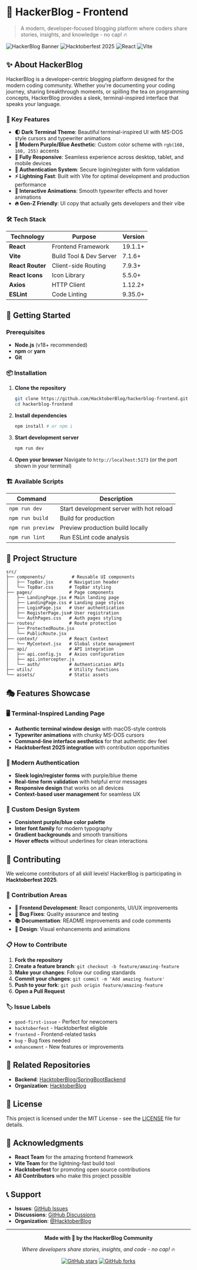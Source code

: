 # 🚀 HackerBlog - Frontend

> A modern, developer-focused blogging platform where coders share stories, insights, and knowledge - no cap! 🔥

![HackerBlog Banner](https://img.shields.io/badge/HackerBlog-Frontend-blueviolet?style=for-the-badge)
![Hacktoberfest 2025](https://img.shields.io/badge/Hacktoberfest-2025-orange?style=for-the-badge)
![React](https://img.shields.io/badge/React-18+-61DAFB?style=for-the-badge&logo=react)
![Vite](https://img.shields.io/badge/Vite-Latest-646CFF?style=for-the-badge&logo=vite)

## ✨ About HackerBlog

HackerBlog is a developer-centric blogging platform designed for the modern coding community. Whether you're documenting your coding journey, sharing breakthrough moments, or spilling the tea on programming concepts, HackerBlog provides a sleek, terminal-inspired interface that speaks your language.

### 🎯 Key Features

- **🌓 Dark Terminal Theme**: Beautiful terminal-inspired UI with MS-DOS style cursors and typewriter animations
- **💜 Modern Purple/Blue Aesthetic**: Custom color scheme with `rgb(160, 160, 255)` accents
- **📱 Fully Responsive**: Seamless experience across desktop, tablet, and mobile devices
- **🔐 Authentication System**: Secure login/register with form validation
- **⚡ Lightning Fast**: Built with Vite for optimal development and production performance
- **🎨 Interactive Animations**: Smooth typewriter effects and hover animations
- **🔥 Gen-Z Friendly**: UI copy that actually gets developers and their vibe

### 🛠 Tech Stack

| Technology       | Purpose                 | Version |
| ---------------- | ----------------------- | ------- |
| **React**        | Frontend Framework      | 19.1.1+ |
| **Vite**         | Build Tool & Dev Server | 7.1.6+  |
| **React Router** | Client-side Routing     | 7.9.3+  |
| **React Icons**  | Icon Library            | 5.5.0+  |
| **Axios**        | HTTP Client             | 1.12.2+ |
| **ESLint**       | Code Linting            | 9.35.0+ |

## 🚀 Getting Started

### Prerequisites

- **Node.js** (v18+ recommended)
- **npm** or **yarn**
- **Git**

### 📦 Installation

1. **Clone the repository**

   ```bash
   git clone https://github.com/HacktoberBlog/hackerblog-frontend.git
   cd hackerblog-frontend
   ```

2. **Install dependencies**

   ```bash
   npm install # or npm i
   ```

3. **Start development server**

   ```bash
   npm run dev
   ```

4. **Open your browser**
   Navigate to `http://localhost:5173` (or the port shown in your terminal)

### 🏗 Available Scripts

| Command           | Description                              |
| ----------------- | ---------------------------------------- |
| `npm run dev`     | Start development server with hot reload |
| `npm run build`   | Build for production                     |
| `npm run preview` | Preview production build locally         |
| `npm run lint`    | Run ESLint code analysis                 |

## 🎨 Project Structure

```
src/
├── components/          # Reusable UI components
│   ├── TopBar.jsx      # Navigation header
│   └── TopBar.css      # TopBar styling
├── pages/              # Page components
│   ├── LandingPage.jsx # Main landing page
│   ├── LandingPage.css # Landing page styles
│   ├── LoginPage.jsx   # User authentication
│   ├── RegisterPage.jsx# User registration
│   └── AuthPages.css   # Auth pages styling
├── routes/             # Route protection
│   ├── ProtectedRoute.jsx
│   └── PublicRoute.jsx
├── context/            # React Context
│   └── MyContext.jsx   # Global state management
├── api/                # API integration
│   ├── api.config.js   # Axios configuration
│   ├── api.intercepter.js
│   └── auth/           # Authentication APIs
├── utils/              # Utility functions
└── assets/             # Static assets
```

## 🎭 Features Showcase

### 🖥 Terminal-Inspired Landing Page

- **Authentic terminal window design** with macOS-style controls
- **Typewriter animations** with chunky MS-DOS cursors
- **Command-line interface aesthetics** for that authentic dev feel
- **Hacktoberfest 2025 integration** with contribution opportunities

### 🔐 Modern Authentication

- **Sleek login/register forms** with purple/blue theme
- **Real-time form validation** with helpful error messages
- **Responsive design** that works on all devices
- **Context-based user management** for seamless UX

### 🎨 Custom Design System

- **Consistent purple/blue color palette**
- **Inter font family** for modern typography
- **Gradient backgrounds** and smooth transitions
- **Hover effects** without underlines for clean interactions

## 🤝 Contributing

We welcome contributors of all skill levels! HackerBlog is participating in **Hacktoberfest 2025**.

### 🌟 Contribution Areas

- **🔧 Frontend Development**: React components, UI/UX improvements
- **🐛 Bug Fixes**: Quality assurance and testing
- **📚 Documentation**: README improvements and code comments
- **🎨 Design**: Visual enhancements and animations

### 📋 How to Contribute

1. **Fork the repository**
2. **Create a feature branch**: `git checkout -b feature/amazing-feature`
3. **Make your changes**: Follow our coding standards
4. **Commit your changes**: `git commit -m 'Add amazing feature'`
5. **Push to your fork**: `git push origin feature/amazing-feature`
6. **Open a Pull Request**

### 🏷 Issue Labels

- `good-first-issue` - Perfect for newcomers
- `hacktoberfest` - Hacktoberfest eligible
- `frontend` - Frontend-related tasks
- `bug` - Bug fixes needed
- `enhancement` - New features or improvements

## 🔗 Related Repositories

- **Backend**: [HacktoberBlog/SpringBootBackend](https://github.com/HacktoberBlog/SpringBootBackend)
- **Organization**: [HacktoberBlog](https://github.com/HacktoberBlog)

## 📄 License

This project is licensed under the MIT License - see the [LICENSE](LICENSE) file for details.

## 🙏 Acknowledgments

- **React Team** for the amazing frontend framework
- **Vite Team** for the lightning-fast build tool
- **Hacktoberfest** for promoting open source contributions
- **All Contributors** who make this project possible

## 📞 Support

- **Issues**: [GitHub Issues](https://github.com/HacktoberBlog/hackerblog-frontend/issues)
- **Discussions**: [GitHub Discussions](https://github.com/HacktoberBlog/hackerblog-frontend/discussions)
- **Organization**: [@HacktoberBlog](https://github.com/HacktoberBlog)

---

<div align="center">

**Made with 💜 by the HackerBlog Community**

_Where developers share stories, insights, and code - no cap!_ 🔥

[![GitHub stars](https://img.shields.io/github/stars/HacktoberBlog/hackerblog-frontend?style=social)](https://github.com/HacktoberBlog/hackerblog-frontend/stargazers)
[![GitHub forks](https://img.shields.io/github/forks/HacktoberBlog/hackerblog-frontend?style=social)](https://github.com/HacktoberBlog/hackerblog-frontend/network/members)

</div>
